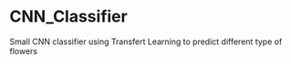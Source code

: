 # CNN_Classifier
Small CNN classifier using Transfert Learning to predict different type of flowers
